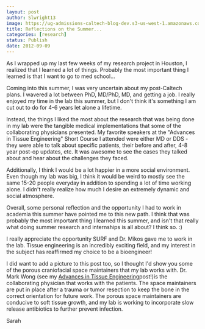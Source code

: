 ```yaml
---
layout: post
author: Slwright13
image: https://ug-admissions-caltech-blog-dev.s3-us-west-1.amazonaws.com/old_pictures/caltech_as_it_happens/6a0105349b8251970b0177449044de970d.jpg
title: Reflections on the Summer... 
categories: [research]
status: Publish
date: 2012-09-09
---
```



As I wrapped up my last few weeks of my research project in Houston, I realized that I learned a lot of things. Probably the most important thing I learned is that I want to go to med school...

Coming into this summer, I was very uncertain about my post-Caltech plans. I wavered a lot between PhD, MD/PhD, MD, and getting a job. I really enjoyed my time in the lab this summer, but I don't think it's something I am cut out to do for 4-6 years let alone a lifetime. 

Instead, the things I liked the most about the research that was being done in my lab were the tangible medical implementations that some of the collaborating physicians presented. My favorite speakers at the "Advances in Tissue Engineering" Short Course I attended were either MD or DDS - they were able to talk about specific patients, their before and after, 4-8 year post-op updates, etc. It was awesome to see the cases they talked about and hear about the challenges they faced.

 Additionally, I think I would be a lot happier in a more social environment. Even though my lab was big, I think it would be weird to mostly see the same 15-20 people everyday in addition to spending a lot of time working alone. I didn't really realize how much I desire an extremely dynamic and social atmosphere. 

Overall, some personal reflection and the opportunity I had to work in academia this summer have pointed me to this new path. I think that was probably the most important thing I learned this summer, and isn't that really what doing summer research and internships is all about? I think so. :)

I really appreciate the opportunity SURF and Dr. Mikos gave me to work in the lab. Tissue engineering is an incredibly exciting field, and my interest in the subject has reaffirmed my choice to be a bioengineer!

I did want to add a picture to this post too, so I thought I'd show you some of the porous craniofacial space maintainers that my lab works with. Dr. Mark Wong (see my <a href="https://caltech.typepad.com/caltech_as_it_happens/2012/08/advances-in-tissue-engineering-not-final.html" target="_self">Advances in Tissue Engineering</a>post!)is the collaborating physician that works with the patients. The space maintainers are put in place after a trauma or tumor resection to keep the bone in the correct orientation for future work. The porous space maintainers are conducive to soft tissue growth, and my lab is working to incorporate slow release antibiotics to further prevent infection.

Sarah

